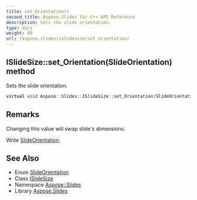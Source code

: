 ```yaml
---
title: set_Orientation()
second_title: Aspose.Slides for C++ API Reference
description: Sets the slide orientation.
type: docs
weight: 40
url: /aspose.slides/islidesize/set_orientation/
---
```

## ISlideSize::set_Orientation(SlideOrientation) method


Sets the slide orientation.

```cpp
virtual void Aspose::Slides::ISlideSize::set_Orientation(SlideOrientation value)=0
```

## Remarks


Changing this value will swap slide's dimensions.

Write [SlideOrientation](../../slideorientation/). 
## See Also

* Enum [SlideOrientation](../../slideorientation/)
* Class [ISlideSize](../)
* Namespace [Aspose::Slides](../../)
* Library [Aspose.Slides](../../../)